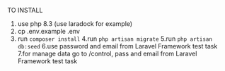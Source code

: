 TO INSTALL 
1. use php 8.3 (use laradock for example)
2. cp .env.example .env
3. run `composer install`
4.run `php artisan migrate`
5.run `php artisan db:seed`
6.use password and email from Laravel Framework test task
7.for manage data go to /control, pass and email from Laravel Framework test task
